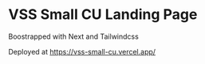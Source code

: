 # VSS Small CU Landing Page

Boostrapped with Next and Tailwindcss

Deployed at https://vss-small-cu.vercel.app/
